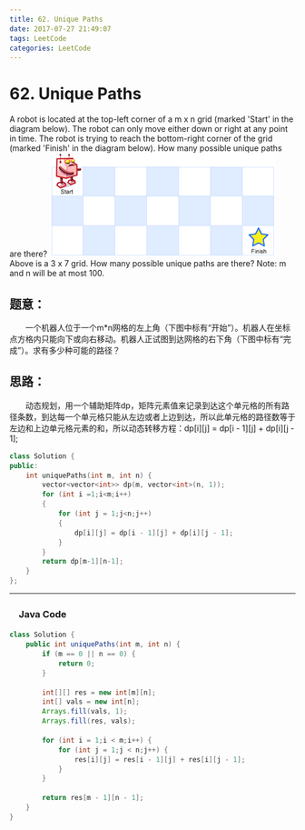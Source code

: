```yaml
---
title: 62. Unique Paths
date: 2017-07-27 21:49:07
tags: LeetCode
categories: LeetCode
---
```


# 62. Unique Paths

A robot is located at the top-left corner of a m x n grid (marked 'Start' in the diagram below).
The robot can only move either down or right at any point in time. The robot is trying to reach the bottom-right corner of the grid (marked 'Finish' in the diagram below).
How many possible unique paths are there?
![62-robot_maze](/images/62-robot_maze.png)
Above is a 3 x 7 grid. How many possible unique paths are there?
Note: m and n will be at most 100.

<!--more-->

## 题意：

　　一个机器人位于一个m*n网格的左上角（下图中标有“开始”）。机器人在坐标点方格内只能向下或向右移动。机器人正试图到达网格的右下角（下图中标有“完成”）。求有多少种可能的路径？

## 思路：

　　动态规划，用一个辅助矩阵dp，矩阵元素值来记录到达这个单元格的所有路径条数，到达每一个单元格只能从左边或者上边到达，所以此单元格的路径数等于左边和上边单元格元素的和，所以动态转移方程：dp[i][j] = dp\[i - 1]\[j] + dp\[i]\[j - 1];

```c++
class Solution {
public:
	int uniquePaths(int m, int n) {
		vector<vector<int>> dp(m, vector<int>(n, 1));
		for (int i =1;i<m;i++)
		{
			for (int j = 1;j<n;j++)
			{
				dp[i][j] = dp[i - 1][j] + dp[i][j - 1];
			}
		}
		return dp[m-1][n-1];
	}
};
```

---------------------------------------------------
### 　Java Code
```Java
class Solution {
    public int uniquePaths(int m, int n) {
        if (m == 0 || n == 0) {
            return 0;
        }

        int[][] res = new int[m][n];
        int[] vals = new int[n];
        Arrays.fill(vals, 1);
        Arrays.fill(res, vals);

        for (int i = 1;i < m;i++) {
            for (int j = 1;j < n;j++) {
                res[i][j] = res[i - 1][j] + res[i][j - 1];
            }
        }

        return res[m - 1][n - 1];
    }
}
```

